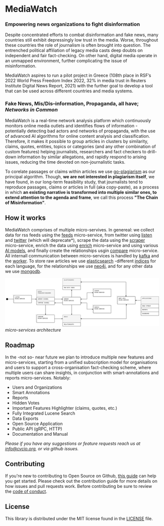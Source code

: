 # MediaWatch

### Empowering news organizations to fight disinformation

Despite concentrated efforts to combat disinformation and fake news, many countries still exhibit depressingly low trust in the media. Worse, throughout these countries the role of journalism is often brought into question. The entrenched political affiliation of legacy media casts deep doubts on independent and fair fact-checking. On other hand, digital media operate in an unmapped environment, further complicating the issue of misinformation.

MediaWatch aspires to run a pilot project in Greece (108th place in RSF’s 2022 World Press Freedom Index 2022, 32% in media trust in Reuters Institute Digital News Report, 2021) with the further goal to develop a tool that can be used across different countries and media systems.

### Fake News, Mis/Dis–information, Propaganda, all have; *Networks in Common*

MediaWatch is a real-time network analysis platform which continuously monitors online media outlets and identifies flows of information - potentially detecting bad actors and networks of propaganda, with the use of advanced AI algorithms for online content analysis and classification. Therefore, it makes it possible to group articles in clusters by similarity, claims, quotes, entities, topics or categories (and any other combination of custom features) helping journalists, researchers and fact checkers to drill-down information by similar allegations, and rapidly respond to arising issues, reducing the time devoted on non-journalistic tasks.

To corelate passages or claims within articles we use [go-plagiarism](https://github.com/cvcio/go-plagiarism) as our principal algorithm. Though, **we are not interested in plagiarism itself**, we have found, in our long-term feasibility study, that journalists tend to reproduce passages, claims or articles in full (aka copy-paste), as a process in which **an existing narrative is transformed into multiple similar ones, to extend attention to the agenda and frame**, we call this process **"The Chain of Misinformation"**.

## How it works

MediaWatch comprises of multiple micro-servives. In genereal: we collect data for rss feeds using the [feeds](cmd/feeds) micro-service, from twitter using [listen](cmd/listen) and [twitter](cmd/twitter) (which will deprecate*), scrape the data using the [scraper](cmd/scraper) micro-service, enrich the data using [enrich](cmd/enrich) micro-service and using various [AI models](https://huggingface.co/cvcio), and finally create the relationships usgin [compare](cmd/compare) micro-service. All internall communication between micro-services is handled by [kafka](https://kafka.apache.org/) and the [worker](microservice). To store raw articles we use [elasticsearch](https://www.elastic.co/) -different [indices](pkg/es/indeces/) for each language, for the relationships we use [neo4j](https://neo4j.com/), and for any other data we use [mongodb](https://www.mongodb.com/).

![MediaWatch CORE](./assets/MediaWatch%20Core.drawio.png) 
*micro-services architecture*

## Roadmap

In the -not so- near future we plan to introduce multiple new features and micro-services, starting from a unified subscription model for organisations and users to support a cross-organisation fact-checking scheme, where multiple users can share insights, in conjunction with smart-annotations and reports micro-services. Notably:

- Users and Organizations
- Smart Annotations
- Reports
- Hidden Votes
- Important Features Highlighter (claims, quotes, etc.)
- Fully Integrated Lucene Search
- Data Exports
- Open Source Application
- Public API (gRPC, HTTP)
- Documentation and Manual

*Please if you have any suggestions or feature requests reach us at info@cvcio.org, or via github issues.*

## Contributing

If you're new to contributing to Open Source on Github, [this guide](https://opensource.guide/how-to-contribute/) can help you get started. Please check out the contribution guide for more details on how issues and pull requests work. Before contributing be sure to review the [code of conduct](/CODE_OF_CONDUCT.md).

## License

This library is distributed under the MIT license found in the [LICENSE](/LICENSE) file.
